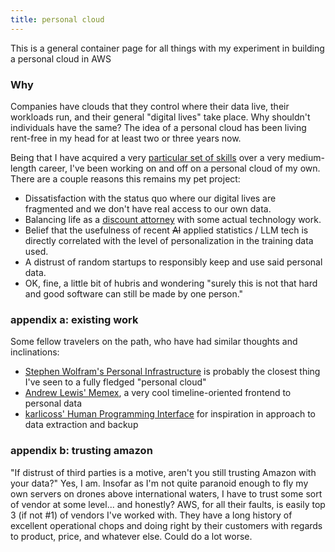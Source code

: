 ```yaml
---
title: personal cloud
---
```


This is a general container page for all things with my experiment in building a personal cloud in AWS

### Why

Companies have clouds that they control where their data live, their workloads run, and their general "digital lives"
take place. Why shouldn't individuals have the same? The idea of a personal cloud has been living rent-free in my head
for at least two or three years now.

Being that I have acquired a very [particular set of skills](https://www.youtube.com/watch?v=jZOywn1qArI)
over a very medium-length career, I've been working on and off on a personal cloud of my own. There are a couple reasons
this remains my pet project:

- Dissatisfaction with the status quo where our digital lives are fragmented and we don't have real access to our own
  data.
- Balancing life as a [discount attorney](https://gazzini.com/writing/pp/) with some actual technology work.
- Belief that the usefulness of recent ~~AI~~ applied statistics / LLM tech is directly correlated with the level of
  personalization in the training data used.
- A distrust of random startups to responsibly keep and use said personal data.
- OK, fine, a little bit of hubris and wondering "surely this is not that hard and good software can still be made by
  one person."

### appendix a: existing work

Some fellow travelers on the path, who have had similar thoughts and inclinations:

- [Stephen Wolfram's Personal Infrastructure](https://writings.stephenwolfram.com/2019/02/seeking-the-productive-life-some-details-of-my-personal-infrastructure/)
  is probably the closest thing I've seen to a fully fledged "personal cloud"
- [Andrew Lewis' Memex](https://hyfen.net/memex/), a very cool timeline-oriented frontend to personal data
- [karlicoss' Human Programming Interface](https://beepb00p.xyz/hpi.html) for inspiration in approach to data extraction and backup

### appendix b: trusting amazon

"If distrust of third parties is a motive, aren't you still trusting Amazon with your data?" Yes, I am. Insofar as I'm
not quite paranoid enough to fly my own servers on drones above international waters, I have to trust some sort of
vendor at some level... and honestly? AWS, for all their faults, is easily top 3 (if not #1) of vendors I've worked
with. They have a long history of excellent operational chops and doing right by their customers with regards to
product, price, and whatever else. Could do a lot worse.
